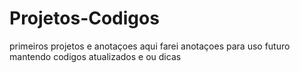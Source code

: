 # Projetos-Codigos
primeiros projetos e anotaçoes
aqui  farei anotaçoes para uso futuro 
mantendo codigos atualizados e ou dicas

